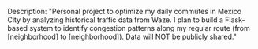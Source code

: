 Description:
"Personal project to optimize my daily commutes in Mexico City by analyzing historical traffic data from Waze. I plan to build a Flask-based system to identify congestion patterns along my regular route (from [neighborhood] to [neighborhood]). Data will NOT be publicly shared."
